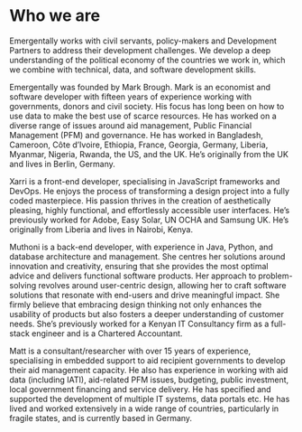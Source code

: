 # Who we are

Emergentally works with civil servants, policy-makers and Development Partners to address their development challenges. We develop a deep understanding of the political economy of the countries we work in, which we combine with technical, data, and software development skills.

<EBio
name="Mark Brough"
rounded="circle"
src="/markbrough-small.png">
Emergentally was founded by Mark Brough. Mark is an economist and software developer with fifteen years of experience working with governments, donors and civil society. His focus has long been on how to use data to make the best use of scarce resources. He has worked on a diverse range of issues around aid management, Public Financial Management (PFM) and governance. He has worked in Bangladesh, Cameroon, Côte d’Ivoire, Ethiopia, France, Georgia, Germany, Liberia, Myanmar, Nigeria, Rwanda, the US, and the UK. He’s originally from the UK and lives in Berlin, Germany.
</EBio>

<EBio
name="Xarri George"
rounded="circle"
src="https://theafricannomad.netlify.app/xarrimest.jpeg">
Xarri is a front-end developer, specialising in JavaScript frameworks and DevOps. He enjoys the process of transforming a design project into a fully coded masterpiece. His passion thrives in the creation of aesthetically pleasing, highly functional, and effortlessly accessible user interfaces. He’s previously worked for Adobe, Easy Solar, UN OCHA and Samsung UK. He’s originally from Liberia and lives in Nairobi, Kenya.
</EBio>

<EBio
name="Peris Muthoni"
rounded="circle"
src="/perismuthoni-small.png">
Muthoni is a back-end developer, with experience in Java, Python, and database architecture and management. She centres her solutions around innovation and creativity, ensuring that she provides the most optimal advice and delivers functional software products. Her approach to problem-solving revolves around user-centric design, allowing her to craft software solutions that resonate with end-users and drive meaningful impact. She firmly believe that embracing design thinking not only enhances the usability of products but also fosters a deeper understanding of customer needs. She’s previously worked for a Kenyan IT Consultancy firm as a full-stack engineer and is a Chartered Accountant.
</EBio>

<EBio
name="Matt Geddes"
rounded="circle"
src="/matt-geddes-small.png">
Matt is a consultant/researcher with over 15 years of experience, specialising in embedded support to aid recipient governments to develop their aid management capacity. He also has experience in working with aid data (including IATI), aid-related PFM issues, budgeting, public investment, local government financing and service delivery. He has specified and supported the development of multiple IT systems, data portals etc. He has lived and worked extensively in a wide range of countries, particularly in fragile states, and is currently based in Germany.
</EBio>


